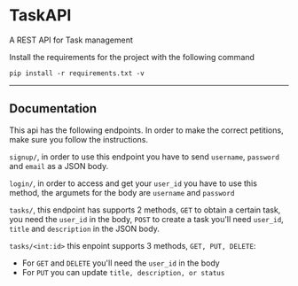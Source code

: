 # TaskAPI

A REST API for Task management

Install the requirements for the project with the following command

```
pip install -r requirements.txt -v
```

---
## Documentation

This api has the following endpoints. In order to make the correct petitions, make sure you follow the instructions.


```signup/```, in order to use this endpoint you have to send `username`, `password` and `email` as a JSON body.


```login/```, in order to access and get your `user_id` you have to use this method, the argumets for the body are `username` and `password`

```tasks/```,  this endpoint has supports 2 methods, `GET` to obtain a certain task, you need the `user_id` in the body, `POST` to create a task you'll need `user_id`, `title` and `description` in the JSON body.

```tasks/<int:id>``` this enpoint supports 3 methods, `GET, PUT, DELETE`:
- For `GET` and `DELETE` you'll need the `user_id` in the body
- For `PUT` you can update `title, description, or status`

